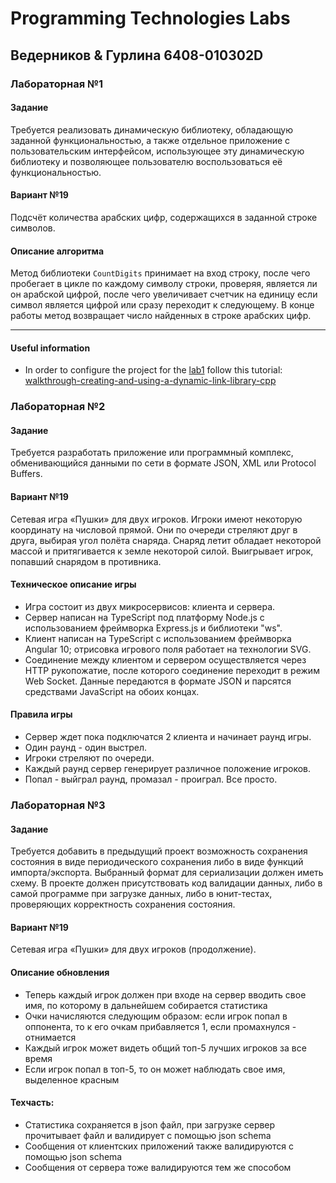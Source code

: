# Programming Technologies Labs

## Ведерников & Гурлина 6408-010302D

### Лабораторная №1

#### Задание

Требуется реализовать динамическую библиотеку, обладающую заданной функциональностью, а также отдельное приложение с пользовательским интерфейсом, использующее эту динамическую библиотеку и позволяющее пользователю воспользоваться её функциональностью.

#### Вариант №19

Подсчёт количества арабских цифр, содержащихся в заданной строке символов.

#### Описание алгоритма

Метод библиотеки `CountDigits` принимает на вход строку, после чего пробегает в цикле по каждому символу строки, проверяя, является ли он арабской цифрой, после чего увеличивает счетчик на единицу если символ является цифрой или сразу переходит к следующему. В конце работы метод возвращает число найденных в строке арабских цифр.

<hr>

#### Useful information

* In order to configure the project for the [lab1](lab1) follow this tutorial: 
[walkthrough-creating-and-using-a-dynamic-link-library-cpp](https://docs.microsoft.com/ru-ru/cpp/build/walkthrough-creating-and-using-a-dynamic-link-library-cpp?view=vs-2019)

### Лабораторная №2

#### Задание

Требуется разработать приложение или программный комплекс, обменивающийся данными по сети в формате JSON, XML или Protocol Buffers.

#### Вариант №19

Сетевая игра «Пушки» для двух игроков. Игроки имеют некоторую координату на числовой прямой. Они по очереди стреляют друг в друга, выбирая угол полёта снаряда. Снаряд летит обладает некоторой массой и притягивается к земле некоторой силой. Выигрывает игрок, попавший снарядом в противника.

#### Техническое описание игры

* Игра состоит из двух микросервисов: клиента и сервера. 
* Сервер написан на TypeScript под платформу Node.js с использованием фреймворка Express.js и библиотеки "ws". 
* Клиент написан на TypeScript с использованием фреймворка Angular 10; отрисовка игрового поля работает на технологии SVG. 
* Соединение между клиентом и сервером осуществляется через HTTP рукопожатие, после которого соединение переходит в режим Web Socket. Данные передаются в формате JSON и парсятся средствами JavaScript на обоих концах.

#### Правила игры

* Сервер ждет пока подключатся 2 клиента и начинает раунд игры. 
* Один раунд - один выстрел. 
* Игроки стреляют по очереди.
* Каждый раунд сервер генерирует различное положение игроков.
* Попал - выйграл раунд, промазал - проиграл. Все просто.

### Лабораторная №3

#### Задание

Требуется добавить в предыдущий проект возможность сохранения состояния в виде периодического сохранения либо в виде функций импорта/экспорта. Выбранный формат для сериализации должен иметь схему. В проекте должен присутствовать код валидации данных, либо в самой программе при загрузке данных, либо в юнит-тестах, проверяющих корректность сохранения состояния.

#### Вариант №19

Сетевая игра «Пушки» для двух игроков (продолжение).

#### Описание обновления

* Теперь каждый игрок должен при входе на сервер вводить свое имя, по которому в дальнейшем собирается статистика
* Очки начисляются следующим образом: если игрок попал в оппонента, то к его очкам прибавляется 1, если промахнулся - отнимается
* Каждый игрок может видеть общий топ-5 лучших игроков за все время
* Если игрок попал в топ-5, то он может наблюдать свое имя, выделенное красным

#### Техчасть:

* Статистика сохраняется в json файл, при загрузке сервер прочитывает файл и валидирует с помощью json schema
* Сообщения от клиентских приложений также валидируются с помощью json schema
* Сообщения от сервера тоже валидируются тем же способом
